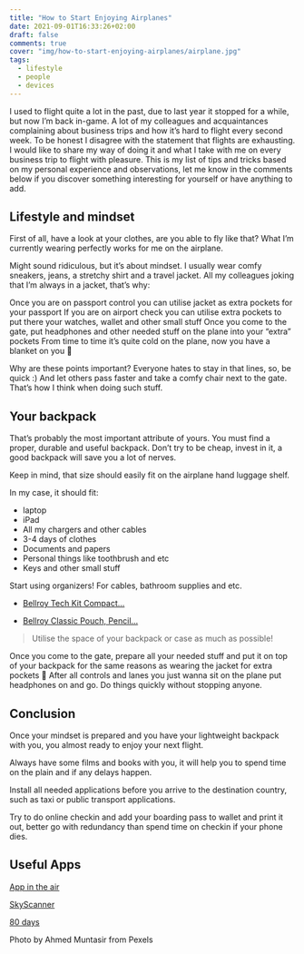 ```yaml
---
title: "How to Start Enjoying Airplanes"
date: 2021-09-01T16:33:26+02:00
draft: false
comments: true
cover: "img/how-to-start-enjoying-airplanes/airplane.jpg"
tags:
  - lifestyle
  - people
  - devices
---
```


I used to flight quite a lot in the past, due to last year it stopped for a while, but now I’m back in-game. A lot of my colleagues and acquaintances complaining about business trips and how it’s hard to flight every second week. To be honest I disagree with the statement that flights are exhausting. I would like to share my way of doing it and what I take with me on every business trip to flight with pleasure. This is my list of tips and tricks based on my personal experience and observations, let me know in the comments below if you discover something interesting for yourself or have anything to add. 

## Lifestyle and mindset

First of all, have a look at your clothes, are you able to fly like that? What I’m currently wearing perfectly works for me on the airplane.

Might sound ridiculous, but it’s about mindset. I usually wear comfy sneakers, jeans, a stretchy shirt and a travel jacket. All my colleagues joking that I’m always in a jacket, that’s why: 

Once you are on passport control you can utilise jacket as extra pockets for your passport 
If you are on airport check you can utilise extra pockets to put there your watches, wallet and other small stuff 
Once you come to the gate, put headphones and other needed stuff on the plane into your “extra” pockets
From time to time it’s quite cold on the plane, now you have a blanket on you 😬

Why are these points important? Everyone hates to stay in that lines, so, be quick :) 
And let others pass faster and take a comfy chair next to the gate. That’s how I think when doing such stuff. 

## Your backpack 

That’s probably the most important attribute of yours. You must find a proper, durable and useful backpack. 
Don’t try to be cheap, invest in it, a good backpack will save you a lot of nerves. 

Keep in mind, that size should easily fit on the airplane hand luggage shelf.

In my case, it should fit: 
- laptop 
- iPad 
- All my chargers and other cables 
- 3-4 days of clothes 
- Documents and papers
- Personal things like toothbrush and etc
- Keys and other small stuff

Start using organizers! For cables, bathroom supplies and etc. 

- [Bellroy Tech Kit Compact...](https://www.amazon.de/dp/B08HD88ZSP?ref=ppx_pop_mob_ap_share)

- [Bellroy Classic Pouch, Pencil...](https://www.amazon.de/dp/B079ZZYP8W?ref=ppx_pop_mob_ap_share)

> Utilise the space of your backpack or case as much as possible! 

Once you come to the gate, prepare all your needed stuff and put it on top of your backpack for the same reasons as wearing the jacket for extra pockets 🙈 After all controls and lanes you just wanna sit on the plane put headphones on and go. Do things quickly without stopping anyone. 

## Conclusion

Once your mindset is prepared and you have your lightweight backpack with you, you almost ready to enjoy your next flight. 

Always have some films and books with you, it will help you to spend time on the plain and if any delays happen. 

Install all needed applications before you arrive to the destination country, such as taxi or public transport applications. 

Try to do online checkin and add your boarding pass to wallet and print it out, better go with redundancy than spend time on checkin if your phone dies. 

## Useful Apps

[App in the air](https://apps.apple.com/si/app/app-in-the-air-flights-hotels/id527299553)

[SkyScanner](https://apps.apple.com/si/app/skyscanner-travel-deals/id415458524)

[80 days](https://apps.apple.com/si/app/eightydays-me-multi-city-trips/id1076909479)

Photo by Ahmed Muntasir from Pexels
